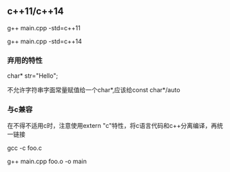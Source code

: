 ## c++11/c++14

g++ main.cpp -std=c++11

g++ main.cpp -std=c++14

### 弃用的特性

char* str="Hello";

不允许字符串字面常量赋值给一个char*,应该给const char*/auto

### 与c兼容

在不得不适用c时，注意使用extern "c"特性，将c语言代码和c++分离编译，再统一链接

gcc -c foo.c 

g++ main.cpp foo.o -o main

